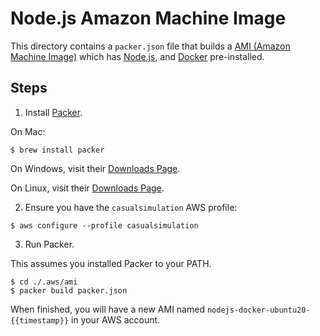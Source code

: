 # Node.js Amazon Machine Image

This directory contains a `packer.json` file that builds a [AMI (Amazon Machine Image)](https://docs.aws.amazon.com/AWSEC2/latest/UserGuide/AMIs.html) which has [Node.js](https://www.nodejs.org/), and [Docker](https://www.docker.com/) pre-installed.

## Steps

1. Install [Packer](https://www.packer.io/).

On Mac:

```
$ brew install packer
```

On Windows, visit their [Downloads Page](https://developer.hashicorp.com/packer/downloads).

On Linux, visit their [Downloads Page](https://releases.hashicorp.com/packer/1.5.6/packer_1.5.6_linux_amd64.zip).

2. Ensure you have the `casualsimulation` AWS profile:

```
$ aws configure --profile casualsimulation
```

3. Run Packer.

This assumes you installed Packer to your PATH.

```
$ cd ./.aws/ami
$ packer build packer.json
```

When finished, you will have a new AMI named `nodejs-docker-ubuntu20-{{timestamp}}` in your AWS account.
